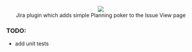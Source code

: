 
<p align="center">
    <img src="https://user-images.githubusercontent.com/4034723/104142113-09ccb380-5388-11eb-81f4-12a626f9c21b.png"><br/>
    Jira plugin which adds simple Planning poker to the Issue View page
</p>

### TODO:
- add unit tests

